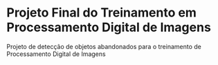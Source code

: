 # Projeto Final do Treinamento em Processamento Digital de Imagens
Projeto de detecção de objetos abandonados para o treinamento de Processamento Digital de Imagens

